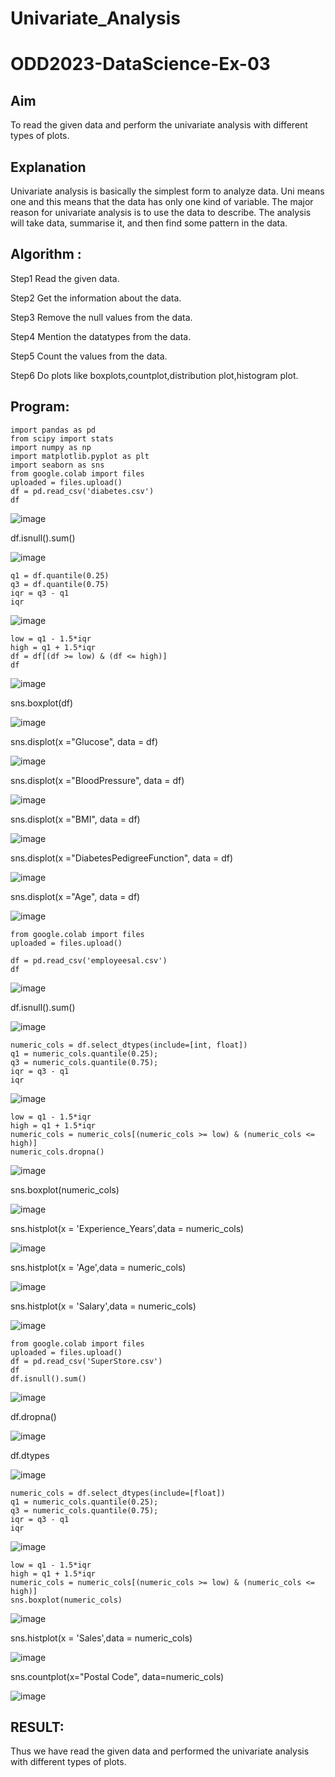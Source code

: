 # Univariate_Analysis

# ODD2023-DataScience-Ex-03

## Aim
To read the given data and perform the univariate analysis with different types of plots.

## Explanation
Univariate analysis is basically the simplest form to analyze data. Uni means one and this means that the data has only one kind of variable. The major reason for univariate analysis is to use the data to describe. The analysis will take data, summarise it, and then find some pattern in the data.

## Algorithm :
Step1 Read the given data.

Step2 Get the information about the data.

Step3 Remove the null values from the data.

Step4 Mention the datatypes from the data.

Step5 Count the values from the data.

Step6 Do plots like boxplots,countplot,distribution plot,histogram plot.

## Program:
```
import pandas as pd
from scipy import stats
import numpy as np
import matplotlib.pyplot as plt
import seaborn as sns
from google.colab import files
uploaded = files.upload()
df = pd.read_csv('diabetes.csv')
df
```

![image](https://github.com/keerthysesha/ODD2023-DataScience-Ex-03/assets/125575936/b86a25e3-875a-4476-b8cf-32bed3549f6e)

df.isnull().sum()

![image](https://github.com/keerthysesha/ODD2023-DataScience-Ex-03/assets/125575936/f57425f8-09fb-45b6-a01f-d5518de65b2c)


```
q1 = df.quantile(0.25)
q3 = df.quantile(0.75)
iqr = q3 - q1
iqr
```

![image](https://github.com/keerthysesha/ODD2023-DataScience-Ex-03/assets/125575936/b040f414-b6d3-423f-b2d1-9d4e894c2d65)

```
low = q1 - 1.5*iqr
high = q1 + 1.5*iqr
df = df[(df >= low) & (df <= high)]
df
```

![image](https://github.com/keerthysesha/ODD2023-DataScience-Ex-03/assets/125575936/08ceca22-d480-48fb-84ae-157cc84c4da4)


sns.boxplot(df)

![image](https://github.com/keerthysesha/ODD2023-DataScience-Ex-03/assets/125575936/d6fd9202-38a1-44ce-998d-8bd696467add)

sns.displot(x ="Glucose", data = df)

![image](https://github.com/keerthysesha/ODD2023-DataScience-Ex-03/assets/125575936/e146c91d-a012-48cd-85eb-32fd36964bd3)


sns.displot(x ="BloodPressure", data = df)

![image](https://github.com/keerthysesha/ODD2023-DataScience-Ex-03/assets/125575936/c87cb98a-abd1-457b-a016-460c7e92fe95)

sns.displot(x ="BMI", data = df)

![image](https://github.com/keerthysesha/ODD2023-DataScience-Ex-03/assets/125575936/1167331c-ae25-4556-86fa-5f2a634c0166)


sns.displot(x ="DiabetesPedigreeFunction", data = df)

![image](https://github.com/keerthysesha/ODD2023-DataScience-Ex-03/assets/125575936/c21461aa-3c40-4ab5-b13d-fae8e89ec87e)


sns.displot(x ="Age", data = df)

![image](https://github.com/keerthysesha/ODD2023-DataScience-Ex-03/assets/125575936/ba27e6e9-1f4c-4b66-bd91-0a8085e61f1e)

```
from google.colab import files
uploaded = files.upload()

df = pd.read_csv('employeesal.csv')
df
```
![image](https://github.com/keerthysesha/ODD2023-DataScience-Ex-03/assets/125575936/45cd23b9-499b-4706-a51d-0a9f9f0caf93)


df.isnull().sum()

![image](https://github.com/keerthysesha/ODD2023-DataScience-Ex-03/assets/125575936/5ef1ca70-1a08-4883-9a68-3b0787113401)

```
numeric_cols = df.select_dtypes(include=[int, float])
q1 = numeric_cols.quantile(0.25);
q3 = numeric_cols.quantile(0.75);
iqr = q3 - q1
iqr
```

![image](https://github.com/keerthysesha/ODD2023-DataScience-Ex-03/assets/125575936/712b62f3-12bc-4cef-84c2-2e6da98112a0)

```
low = q1 - 1.5*iqr
high = q1 + 1.5*iqr
numeric_cols = numeric_cols[(numeric_cols >= low) & (numeric_cols <= high)]
numeric_cols.dropna()
```

![image](https://github.com/keerthysesha/ODD2023-DataScience-Ex-03/assets/125575936/90b08078-886c-4d30-bf90-393ebd469ea2)

sns.boxplot(numeric_cols)

![image](https://github.com/keerthysesha/ODD2023-DataScience-Ex-03/assets/125575936/b35d9ab4-deeb-47e6-8731-ecfacf5dfbd2)


sns.histplot(x = 'Experience_Years',data = numeric_cols)

![image](https://github.com/keerthysesha/ODD2023-DataScience-Ex-03/assets/125575936/8c42099c-52b4-404e-8c90-a1770c8da17c)


sns.histplot(x = 'Age',data = numeric_cols)

![image](https://github.com/keerthysesha/ODD2023-DataScience-Ex-03/assets/125575936/2b3b5d0b-3aef-4d77-9c13-3e30f9b6b69f)


sns.histplot(x = 'Salary',data = numeric_cols)

![image](https://github.com/keerthysesha/ODD2023-DataScience-Ex-03/assets/125575936/dead7ada-fe4b-439f-868f-b734cf4845a0)

```
from google.colab import files
uploaded = files.upload()
df = pd.read_csv('SuperStore.csv')
df
df.isnull().sum()
```

![image](https://github.com/keerthysesha/ODD2023-DataScience-Ex-03/assets/125575936/b2199f75-e978-4476-8189-b0720fd812c7)


df.dropna()

![image](https://github.com/keerthysesha/ODD2023-DataScience-Ex-03/assets/125575936/f7e14f2a-05c9-4b44-9d8b-3c58971dc52e)


df.dtypes

![image](https://github.com/keerthysesha/ODD2023-DataScience-Ex-03/assets/125575936/f8486673-7e1c-43ad-a7a8-bb9c6c44760d)

```
numeric_cols = df.select_dtypes(include=[float])
q1 = numeric_cols.quantile(0.25);
q3 = numeric_cols.quantile(0.75);
iqr = q3 - q1
iqr
```

![image](https://github.com/keerthysesha/ODD2023-DataScience-Ex-03/assets/125575936/c86beda7-7110-4047-9fab-aefa82da0849)

```
low = q1 - 1.5*iqr
high = q1 + 1.5*iqr
numeric_cols = numeric_cols[(numeric_cols >= low) & (numeric_cols <= high)]
sns.boxplot(numeric_cols)
```

![image](https://github.com/keerthysesha/ODD2023-DataScience-Ex-03/assets/125575936/45e91879-6091-42cf-bc32-78f4e4061079)


sns.histplot(x = 'Sales',data = numeric_cols)

![image](https://github.com/keerthysesha/ODD2023-DataScience-Ex-03/assets/125575936/f749f0e8-0d8d-4e63-9978-ddbd4930530c)



sns.countplot(x="Postal Code", data=numeric_cols)

![image](https://github.com/keerthysesha/ODD2023-DataScience-Ex-03/assets/125575936/34ac89ed-cca6-4e7d-ac0e-546776211c92)


## RESULT:
Thus we have read the given data and performed the univariate analysis with different types of plots.
